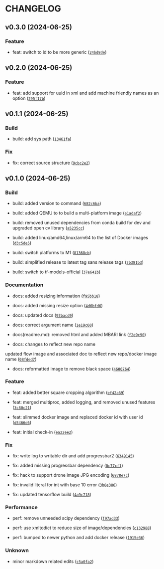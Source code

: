 # CHANGELOG

## v0.3.0 (2024-06-25)

### Feature

* feat: switch to id to be more generic ([`24bd8de`](https://github.com/mbari-org/voc-cropper/commit/24bd8dec4c100ed7ec2acc74f4b9155c9073a5fa))

## v0.2.0 (2024-06-25)

### Feature

* feat: add support for uuid in xml and add machine friendly names as an option ([`295f17b`](https://github.com/mbari-org/voc-cropper/commit/295f17beb70d7b0d4ff480fb647b7cefad9c2a61))

## v0.1.1 (2024-06-25)

### Build

* build: add sys path ([`13461fa`](https://github.com/mbari-org/voc-cropper/commit/13461fa6d789538f7d16471da9c68640f0a123f9))

### Fix

* fix: correct source structure ([`9cbc2e2`](https://github.com/mbari-org/voc-cropper/commit/9cbc2e23d70e3d0c218dd8ac51fd0676df133e52))

## v0.1.0 (2024-06-25)

### Build

* build: added version to command ([`682c6ba`](https://github.com/mbari-org/voc-cropper/commit/682c6ba7828bc91be3968f088c882e8d78a158fc))

* build: added QEMU to to build a multi-platform image ([`e1adaf2`](https://github.com/mbari-org/voc-cropper/commit/e1adaf23d004fb80a2dc46438dcef22cf00bc81e))

* build: removed unused dependencies from conda build for dev and upgraded open cv library ([`a5235cc`](https://github.com/mbari-org/voc-cropper/commit/a5235ccc2a264d13630c0d1a2629b0360c1414f2))

* build: added linux/amd64,linux/arm64 to the list of Docker images ([`d3c5de5`](https://github.com/mbari-org/voc-cropper/commit/d3c5de5b730787491e5d6fd4a85f5ef71de58763))

* build: switch platforms to M1 ([`81368cb`](https://github.com/mbari-org/voc-cropper/commit/81368cb51844c105fc6bf054e1884d859943e684))

* build: simplified release to latest tag sans release tags ([`2b381b3`](https://github.com/mbari-org/voc-cropper/commit/2b381b33f09ecbc970d0d2175d7ae4c08611803a))

* build: switch to tf-models-official ([`37e641b`](https://github.com/mbari-org/voc-cropper/commit/37e641b7685cc16007eb6bae670b1c4e2d3e1c05))

### Documentation

* docs: added resizing information ([`f95bb18`](https://github.com/mbari-org/voc-cropper/commit/f95bb18d5318add768a7559fd1213247b29cd3fa))

* docs: added missing resize option ([`4d6bfd6`](https://github.com/mbari-org/voc-cropper/commit/4d6bfd6b2383bb11435d35b945dc97987eeaf0b5))

* docs: updated docs ([`97bacd9`](https://github.com/mbari-org/voc-cropper/commit/97bacd924b84ec8e59d3ac2c98e791723c0b614c))

* docs: correct argument name ([`1e19c60`](https://github.com/mbari-org/voc-cropper/commit/1e19c6054b7c6996522bfce853ef03e8c9329fde))

* docs(readme.md): removed html and added MBARI link ([`f2e9c90`](https://github.com/mbari-org/voc-cropper/commit/f2e9c90120a19d59e4fb1543e8196d6b15829d51))

* docs: changes to reflect new repo name

updated flow image and associated doc to reflect new repo/docker image name ([`08fded7`](https://github.com/mbari-org/voc-cropper/commit/08fded7d63731c75c41643e77089f561a0d5bb32))

* docs: reformatted image to remove black space ([`4600764`](https://github.com/mbari-org/voc-cropper/commit/46007640dc4298d3c3a8b81ba044cfa65878a92f))

### Feature

* feat: added better square cropping algorithm ([`ef42a69`](https://github.com/mbari-org/voc-cropper/commit/ef42a699c73631bbc0f412963d828662063c4106))

* feat: merged multiproc, added logging, and removed unused features ([`3c80c21`](https://github.com/mbari-org/voc-cropper/commit/3c80c21581db170b56654541584565f291c4a55d))

* feat: slimmed docker image and replaced docker id with user id ([`d5466d6`](https://github.com/mbari-org/voc-cropper/commit/d5466d6c51220d233d53a0563f846ce309b18047))

* feat: initial check-in ([`ea22ee2`](https://github.com/mbari-org/voc-cropper/commit/ea22ee28837b28d040509020127c8e217035d910))

### Fix

* fix: write log to writable dir and add progressbar2 ([`6349145`](https://github.com/mbari-org/voc-cropper/commit/63491459c20046bcf4551dcc6307f1c9d945f726))

* fix: added missing progressbar dependency ([`0c77cf1`](https://github.com/mbari-org/voc-cropper/commit/0c77cf1c72c54ec557ffc11188966a3cf2449b5b))

* fix: hack to support drone image JPG encoding ([`6878e7c`](https://github.com/mbari-org/voc-cropper/commit/6878e7ce12f00089b3084743c96183c1fb1eab75))

* fix: invalid literal for int with base 10 error ([`3b8e386`](https://github.com/mbari-org/voc-cropper/commit/3b8e3869e8079e410f02b7dbd3255be760dfcdd5))

* fix: updated tensorflow build ([`4a9c718`](https://github.com/mbari-org/voc-cropper/commit/4a9c7180e063d6975c33a2a3b082b18cd83e4ba1))

### Performance

* perf: remove unneeded scipy dependency ([`f97ad33`](https://github.com/mbari-org/voc-cropper/commit/f97ad3377281cfa1d284168654cd0bf99f7e7d13))

* perf: use xmltodict to reduce size of image/dependencies ([`c132988`](https://github.com/mbari-org/voc-cropper/commit/c132988ace2bbfb30fbb34c980785c669e63e4b9))

* perf: bumped to newer python and add docker release ([`1915e36`](https://github.com/mbari-org/voc-cropper/commit/1915e36884bc66f835c77eb8caff056a664dd3c1))

### Unknown

* minor markdown related edits ([`c5a0fa2`](https://github.com/mbari-org/voc-cropper/commit/c5a0fa2c5afe5786b01bb56ccbeb34ba137fc9bc))
